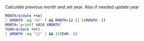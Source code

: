 Calculate previous month and set year. Also if needed update year
```bash
MONTH=$(date +%m)
[ $MONTH -eq "01" ] && MONTH=12 || ((MONTH--))
MONTH=`printf %02d $MONTH`
YEAR=$(date +%Y)
[ $MONTH -eq "12" ] && ((YEAR--))
```